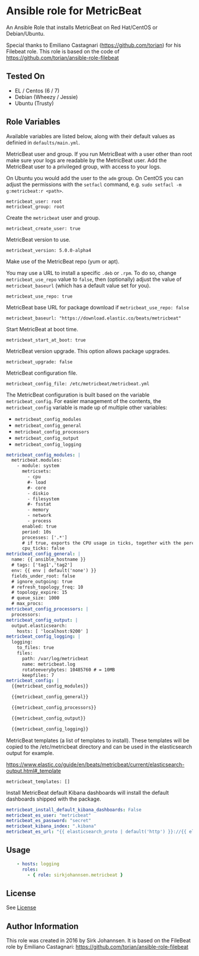 # Ansible role for MetricBeat

An Ansible Role that installs MetricBeat on Red Hat/CentOS or Debian/Ubuntu.

Special thanks to Emiliano Castagnari (https://github.com/torian) for his 
Filebeat role. This role is based on the code of
 https://github.com/torian/ansible-role-filebeat

## Tested On

  * EL / Centos (6 / 7)
  * Debian (Wheezy / Jessie)
  * Ubuntu (Trusty)

## Role Variables

Available variables are listed below, along with their default values as
definied in `defaults/main.yml`.

MetricBeat user and group. If you run MetricBeat with a user other than root make
sure your logs are readable by the MetricBeat user. Add the MetricBeat user to a
privileged group, with access to your logs.

On Ubuntu you would add the user to the `adm` group. On CentOS you can adjust
the permissions with the `setfacl` command, e.g. `sudo setfacl -m g:metricbeat:r
<path>`.

    metricbeat_user: root
    metricbeat_group: root

Create the `metricbeat` user and group.

    metricbeat_create_user: true

MetricBeat version to use.

    metricbeat_version: 5.0.0-alpha4

Make use of the MetricBeat repo (yum or apt).

You may use a URL to install a specific `.deb` or `.rpm`.
To do so, change `metricbeat_use_repo` value to `false`, then (optionally)
adjust the value of `metricbeat_baseurl` (which has a default value set for you).

    metricbeat_use_repo: true

MetricBeat base URL for package download if `metricbeat_use_repo: false`

    metricbeat_baseurl: "https://download.elastic.co/beats/metricbeat"

Start MetricBeat at boot time.

    metricbeat_start_at_boot: true

MetricBeat version upgrade. This option allows package upgrades.

    metricbeat_upgrade: false

MetricBeat configuration file.

    metricbeat_config_file: /etc/metricbeat/metricbeat.yml

The MetricBeat configuration is built based on the variable `metricbeat_config`.
For easier management of the contents, the `metricbeat_config` variable is made
up of multiple other variables:

* `metricbeat_config_modules`
* `metricbeat_config_general`
* `metricbeat_config_processors`
* `metricbeat_config_output`
* `metricbeat_config_logging`

```yaml
metricbeat_config_modules: |
  metricbeat.modules:
    - module: system
      metricsets:
        - cpu
        #- load
        #- core
        - diskio
        - filesystem
        #- fsstat
        - memory
        - network
        - process
      enabled: true
      period: 10s
      processes: ['.*']
      # if true, exports the CPU usage in ticks, together with the percentage values
      cpu_ticks: false
metricbeat_config_general: |
  name: {{ ansible_hostname }}
  # tags: ['tag1','tag2']
  env: {{ env | default('none') }}
  fields_under_root: false
  # ignore_outgoing: true
  # refresh_topology_freq: 10
  # topology_expire: 15
  # queue_size: 1000
  # max_procs:
metricbeat_config_processors: |
  processors:
metricbeat_config_output: |
  output.elasticsearch:
    hosts: [ 'localhost:9200' ]
metricbeat_config_logging: |
  logging:
    to_files: true
    files:
      path: /var/log/metricbeat
      name: metricbeat.log
      rotateeverybytes: 10485760 # = 10MB
      keepfiles: 7
metricbeat_config: |
  {{metricbeat_config_modules}}

  {{metricbeat_config_general}}

  {{metricbeat_config_processors}}

  {{metricbeat_config_output}}

  {{metricbeat_config_logging}}
```

MetricBeat templates (a list of templates to install).
These templates will be copied to the /etc/metricbeat directory
and can be used in the elasticsearch output for example.

https://www.elastic.co/guide/en/beats/metricbeat/current/elasticsearch-output.html#_template

    metricbeat_templates: []

Install MetricBeat default Kibana dashboards
will install the default dashboards shipped with the package.

```yaml
metricbeat_install_default_kibana_dashboards: False
metricbeat_es_user: "metricbeat"
metricbeat_es_password: "secret"
metricbeat_kibana_index: ".kibana"
metricbeat_es_url: "{{ elasticsearch_proto | default('http') }}://{{ elasticsearch_host | default('localhost:9200') }}"
```

## Usage
```yaml
    - hosts: logging
      roles:
        - { role: sirkjohannsen.metricbeat }
```

## License

See [License](LICENSE)

## Author Information

This role was created in 2016 by Sirk Johannsen.
It is based on the FileBeat role by Emiliano Castagnari:
https://github.com/torian/ansible-role-filebeat

